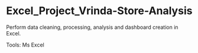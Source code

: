 # Excel_Project_Vrinda-Store-Analysis
Perform data cleaning, processing, analysis and dashboard creation in Excel.

Tools:
Ms Excel
